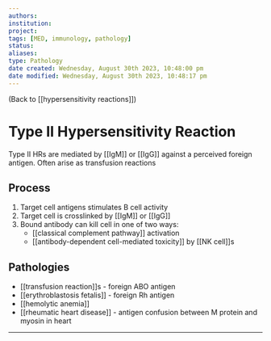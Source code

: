 ```yaml
---
authors: 
institution: 
project: 
tags: [MED, immunology, pathology]
status: 
aliases: 
type: Pathology
date created: Wednesday, August 30th 2023, 10:48:00 pm
date modified: Wednesday, August 30th 2023, 10:48:17 pm
---
```


(Back to [[hypersensitivity reactions]])

# Type II Hypersensitivity Reaction

Type II HRs are mediated by [[IgM]] or [[IgG]] against a perceived foreign antigen. Often arise as transfusion reactions
## Process
1. Target cell antigens stimulates B cell activity
2. Target cell is crosslinked by [[IgM]] or [[IgG]]
3. Bound antibody can kill cell in one of two ways:
	- [[classical complement pathway]] activation
	- [[antibody-dependent cell-mediated toxicity]] by [[NK cell]]s
## Pathologies
- [[transfusion reaction]]s - foreign ABO antigen
- [[erythroblastosis fetalis]] - foreign Rh antigen
- [[hemolytic anemia]]
- [[rheumatic heart disease]] - antigen confusion between M protein and myosin in heart

---
